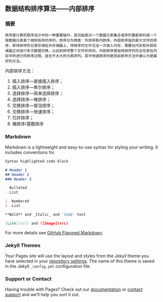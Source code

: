 ## 数据结构排序算法——内部排序
### 摘要
    排序是计算机程序设计中的一种重要操作，其功能是对一个数据元素集合或序列重新排列成一个按数据元素某个相知有序的序列。排序分为两类：外排序和内排序。外部排序指的是大文件的排序，即待排序的记录存储在外存储器上，待排序的文件无法一次装入内存，需要在内存和外部存储器之间进行多次数据交换，以达到排序整个文件的目的。内部排序是指待排序列完全存放在内存中所进行的排序过程，适合不太大的元素序列。其中快速排序的是目前排序方法中被认为是最好的方法。
内部排序方法：
1. 插入排序—直接插入排序；
2. 插入排序—希尔排序；
3. 选择排序—简单选择排序；
4. 选择排序—堆排序；
5. 交换排序—冒泡排序；
6. 交换排序—快速排序；
7. 归并排序；
8. 桶排序/基数排序

### Markdown

Markdown is a lightweight and easy-to-use syntax for styling your writing. It includes conventions for

```markdown
Syntax highlighted code block

# Header 1
## Header 2
### Header 3

- Bulleted
- List

1. Numbered
2. List

**Bold** and _Italic_ and `Code` text

[Link](url) and ![Image](src)
```

For more details see [GitHub Flavored Markdown](https://guides.github.com/features/mastering-markdown/).

### Jekyll Themes

Your Pages site will use the layout and styles from the Jekyll theme you have selected in your [repository settings](https://github.com/XW-Queen/Vacation-task/settings). The name of this theme is saved in the Jekyll `_config.yml` configuration file.

### Support or Contact

Having trouble with Pages? Check out our [documentation](https://help.github.com/categories/github-pages-basics/) or [contact support](https://github.com/contact) and we’ll help you sort it out.
